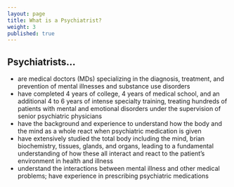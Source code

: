 ```yaml
---
layout: page
title: What is a Psychiatrist?
weight: 3
published: true
---
```


## Psychiatrists…

* are medical doctors (MDs) specializing in the diagnosis, treatment, and prevention of mental illnesses and substance use disorders
* have completed 4 years of college, 4 years of medical school, and an additional 4 to 6 years of intense specialty training, treating hundreds of patients with mental and emotional disorders under the supervision of senior psychiatric physicians
* have the background and experience to understand how the body and the mind as a whole react when psychiatric medication is given
* have extensively studied the total body including the mind, brian biochemistry, tissues, glands, and organs, leading to a fundamental understanding of how these all interact and react to the patient&rsquo;s environment in health and illness
* understand the interactions between mental illness and other medical problems; have experience in prescribing psychiatric medications
